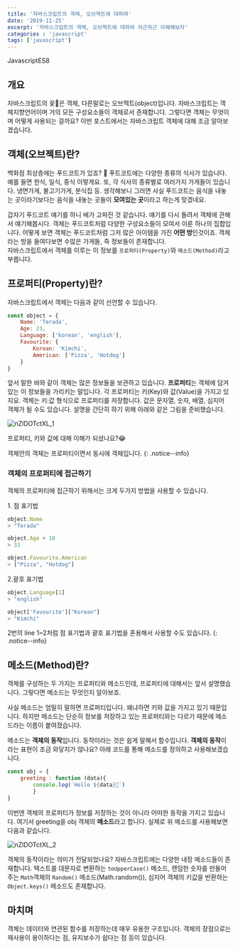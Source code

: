 ```yaml
---
title: '자바스크립트의 객체, 오브젝트에 대하여'
date: '2019-11-25'
excerpt: '자바스크립트의 객체, 오브젝트에 대하여 차근차근 이해해보자'
categories : 'javascript'
tags: ['javascript']
---
```


<!-- Post ID : nZlDOTctXL -->
<!--Language Button HTML -->
<span><a class="Javascript"><i class="fab fa-js-square"></i> Javascript</a><a class="Javascriptver">ES8</a></span> 
<!--Language Button HTML -->
<!-- Main content-->

## 개요

자바스크립트의 꽃🌸은 객체, 다른말로는 오브젝트(object)입니다. 자바스크립트는 객체지향언어이며 거의 모든 구성요소들이 객체로서 존재합니다. 그렇다면 객체는 무엇이며 어떻게 사용되는 걸까요? 이번 포스트에서는 자바스크립트 객체에 대해 조금 알아보겠습니다.

## 객체(오브젝트)란?

백화점 최상층에는 푸드코트가 있죠? 🍕 푸트코트에는 다양한 종류의 식사가 있습니다. 예를 들면 한식, 일식, 중식 이렇게요. 또, 각 식사의 종류별로 여러가지 가게들이 있습니다. 냉면가게, 불고기가게, 분식집 등. 생각해보니 그러면 사실 푸드코트는 음식을 내놓는 곳이라기보다는 음식을 내놓는 곳들이 **모여있는 곳**이라고 하는게 맞겠네요.

갑자기 푸드코트 얘기를 하니 배가 고파진 것 같습니다. 얘기를 다시 돌려서 객체에 관해서 얘기해봅시다. 객체는 푸드코트처럼 다양한 구성요소들이 모여서 이룬 하나의 집합입니다. 어떻게 보면 객체는 푸드코트처럼 그저 많은 아이템을 가진 **어떤 방**인것이죠. 객체라는 방을 들여다보면 수많은 가게들, 즉 정보들이 존재합니다.<br> 자바스크립트에서 객체를 이루는 이 정보를 `프로퍼티(Property)`와 `메소드(Method)`라고 부릅니다.

## 프로퍼티(Property)란?

자바스크립트에서 객체는 다음과 같이 선언할 수 있습니다.

~~~javascript
const object = {
    Name: 'Terada',
    Age: 23,
    Language: ['korean', 'english'],
    Favourite: {
        Korean: 'Kimchi',
        American: ['Pizza', 'Hotdog']
    }    
}
~~~

앞서 말한 바와 같이 객체는 많은 정보들을 보관하고 있습니다. **프로퍼티**는 객체에 담겨있는 이 정보들을 가리키는 말입니다. 각 프로퍼티는 키(Key)와 값(Value)을 가지고 있지요. 객체는 키:값 형식으로 프로퍼티를 저장합니다. 값은 문자열, 숫자, 배열, 심지어 객체가 될 수도 있습니다. 설명을 간단히 하기 위해 아래와 같은 그림을 준비했습니다.

![nZlDOTctXL_1](https://raw.githubusercontent.com/TERADA-DANTE/TERADA-DANTE.github.io/master/_images/post/React/nZlDOTctXL_1.png)

프로퍼티, 키와 값에 대해 이해가 되셨나요?😂 

객체안의 객체는 프로퍼티이면서 동시에 객체입니다. 
{: .notice--info}

### 객체의 프로퍼티에 접근하기

객체의 프로퍼티에 접근하기 위해서는 크게 두가지 방법을 사용할 수 있습니다.

1\. 점 표기법
~~~javascript
object.Name
> "Terada"

object.Age + 10
> 33

object.Favourite.American
> ["Pizza", "Hotdog"]


~~~

2\.괄호 표기법
~~~javascript
object.Language[1]
> "english"

object['Favourite']["Korean"]
> "Kimchi"
~~~

2번의 line 1~2처럼 점 표기법과 괄호 표기법을 혼용해서 사용할 수도 있습니다.
{: .notice--info}

## 메소드(Method)란?
객체를 구성하는 두 가지는 프로퍼티와 메소드인데, 프로퍼티에 대해서는 앞서 설명했습니다. 그렇다면 메소드는 무엇인지 알아보죠.

사실 메소드는 엄밀히 말하면 프로퍼티입니다. 왜냐하면 키와 값을 가지고 있기 때문입니다. 하지만 메소드는 단순히 정보를 저장하고 있는 프로퍼티와는 다르기 때문에 메소드라는 이름이 붙여졌습니다. 

메소드는 **객체의 동작**입니다. 동작이라는 것은 쉽게 말해서 함수입니다. **객체의 동작**이라는 표현이 조금 와닿지가 않나요? 아래 코드를 통해 메소드를 정의하고 사용해보겠습니다.

~~~javascript
const obj = {
    greeting : function (data){
        console.log(`Hello ${data}🚀`)
        }
}
~~~

이번엔 객체의 프로퍼티가 정보를 저장하는 것이 아니라 어떠한 동작을 가지고 있습니다. 여기서 greeting을 obj 객체의 **메소드**라고 합니다. 실제로 위 메소드를 사용해보면 다음과 같습니다.

![nZlDOTctXL_2](https://raw.githubusercontent.com/TERADA-DANTE/TERADA-DANTE.github.io/master/_images/post/Javascript/nZlDOTctXL_2.png)

객체의 동작이라는 의미가 전달되었나요? 자바스크립트에는 다양한 내장 메소드들이 존재합니다. 텍스트를 대문자로 변환하는 `toUpperCase()` 메소드, 랜덤한 숫자를 만들어주는 `Math`객체의 `Random()` 메소드(Math.random()), 심지어 객체의 키값을 반환하는 `Object.keys()` 메소드도 존재합니다.

## 마치며
객체는 데이터와 연관된 함수를 저장하는데 매우 유용한 구조입니다. 객체의 장점으로는 재사용이 용이하다는 점, 유지보수가 쉽다는 점 등이 있습니다.
<!-- Main content-->

<!-- Javascript -->

<!-- Javascript -->

<!-- CSS -->

<!-- CSS -->
